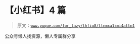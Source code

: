 # 【小红书】4 篇

> 原文：[`www.yuque.com/for_lazy/thfiu8/ltnmxa1zmi4attn1`](https://www.yuque.com/for_lazy/thfiu8/ltnmxa1zmi4attn1)



公众号懒人找资源，懒人专属群分享